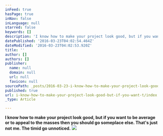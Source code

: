 ```yaml
---
inFeed: true
hasPage: true
inNav: false
inLanguage: null
starred: false
keywords: []
description: 'I know how to make your project look good, but if you want to be average or to appeal to the masses then you should go someplace else. That’s just not me. The timid go unnoticed.'
datePublished: '2016-03-23T04:02:54.464Z'
dateModified: '2016-03-23T04:02:53.920Z'
title: ''
author: []
authors: []
publisher:
  name: null
  domain: null
  url: null
  favicon: null
sourcePath: _posts/2016-03-23-i-know-how-to-make-your-project-look-good-but-if-you-want-t.md
published: true
url: i-know-how-to-make-your-project-look-good-but-if-you-want-t/index.html
_type: Article

---
```

**I know how to make your project look good, but if you want to be average or to appeal to the masses then you should go someplace else. That's just not me. The timid go unnoticed.**
![](https://the-grid-user-content.s3-us-west-2.amazonaws.com/64fa467a-a3dc-475f-9b9d-a606e5590ea5.jpg)